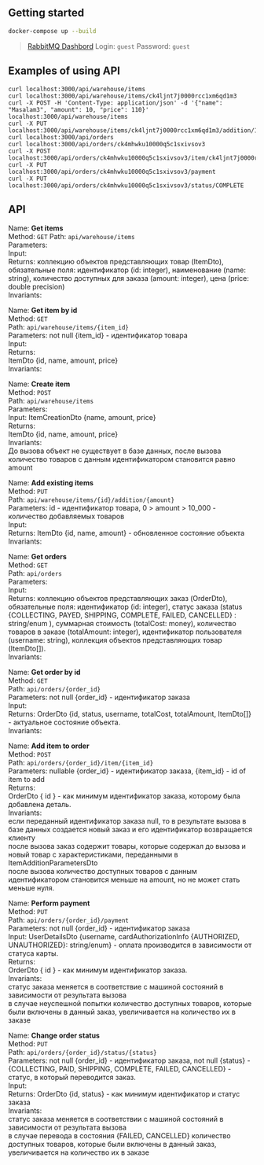 ## Getting started

```bash
docker-compose up --build
```

> [RabbitMQ Dashbord](http://localhost:15672/#/queues)
  Login: `guest`
  Password: `guest`


## Examples of using API

```
curl localhost:3000/api/warehouse/items
curl localhost:3000/api/warehouse/items/ck4ljnt7j0000rcc1xm6qd1m3
curl -X POST -H 'Content-Type: application/json' -d '{"name": "Masalam3", "amount": 10, "price": 110}' localhost:3000/api/warehouse/items
curl -X PUT localhost:3000/api/warehouse/items/ck4ljnt7j0000rcc1xm6qd1m3/addition/100
curl localhost:3000/api/orders
curl localhost:3000/api/orders/ck4mhwku10000q5c1sxivsov3
curl -X POST localhost:3000/api/orders/ck4mhwku10000q5c1sxivsov3/item/ck4ljnt7j0000rcc1xm6qd1m3
curl -X PUT localhost:3000/api/orders/ck4mhwku10000q5c1sxivsov3/payment
curl -X PUT localhost:3000/api/orders/ck4mhwku10000q5c1sxivsov3/status/COMPLETE
```


## API

Name: **Get items**  
Method: `GET`
Path: `api/warehouse/items`  
Parameters:  
Input:  
Returns: коллекцию объектов представляющих товар (ItemDto), обязательные поля: идентификатор (id: integer), наименование (name: string), количество доступных для заказа (amount: integer), цена (price: double precision)  
Invariants:  

Name: **Get item by id**  
Method: `GET`  
Path: `api/warehouse/items/{item_id}`  
Parameters: not null {item_id} - идентификатор товара  
Input:  
Returns:  
ItemDto {id, name, amount, price}  
Invariants:  
  
Name: **Create item**  
Method: `POST`  
Path: `api/warehouse/items`  
Parameters:  
Input: ItemCreationDto {name, amount, price}  
Returns:  
ItemDto {id, name, amount, price}  
Invariants:  
До вызова объект не существует в базе данных, после вызова количество товаров с данным идентификатором становится равно amount  
  
Name: **Add existing items**  
Method: `PUT`  
Path: `api/warehouse/items/{id}/addition/{amount}`  
Parameters: id - идентификатор товара, 0 > amount > 10_000 - количество добавляемых товаров  
Input:  
Returns: ItemDto {id, name, amount} - обновленное состояние объекта  
Invariants:  
  
Name: **Get orders**  
Method: `GET`  
Path: `api/orders`  
Parameters:  
Input:  
Returns: коллекцию объектов представляющих заказ (OrderDto), обязательные поля: идентификатор (id: integer), статус заказа (status {COLLECTING, PAYED, SHIPPING, COMPLETE, FAILED, CANCELLED} : string/enum ), суммарная стоимость (totalCost: money), количество товаров в заказе (totalAmount: integer), идентификатор пользователя (username: string), коллекция объектов представляющих товар (ItemDto[]).  
Invariants:  
  
Name: **Get order by id**  
Method: `GET`  
Path: `api/orders/{order_id}`  
Parameters: not null {order_id} - идентификатор заказа  
Input:  
Returns:  OrderDto {id, status, username, totalCost, totalAmount, ItemDto[]} - актуальное состояние объекта.  
Invariants:  
  
Name: **Add item to order**  
Method: `POST`  
Path: `api/orders/{order_id}/item/{item_id}`  
Parameters: nullable {order_id} - идентификатор заказа, {item_id} - id of item to add  
Returns:  
OrderDto { id } - как минимум идентификатор заказа, которому была добавлена деталь.  
Invariants:  
если переданный идентификатор заказа null, то в результате вызова в базе данных создается новый заказ и его идентификатор возвращается клиенту  
после вызова заказ содержит товары, которые содержал до вызова и новый товар с характеристиками, переданными в ItemAdditionParametersDto  
после вызова количество доступных товаров с данным идентификатором становится меньше на amount, но не может стать меньше нуля.  
  
Name:  **Perform payment**  
Method: `PUT`  
Path: `api/orders/{order_id}/payment`  
Parameters: not null {order_id} - идентификатор заказа  
Input: UserDetailsDto {username, cardAuthorizationInfo {AUTHORIZED, UNAUTHORIZED}: string/enum} - оплата производится в зависимости от статуса карты.  
Returns:  
OrderDto { id } - как минимум идентификатор заказа.  
Invariants:  
статус заказа меняется в соответствие с машиной состояний в зависимости от результата вызова  
в случае неуспешной попытки количество доступных товаров, которые были включены в данный заказ, увеличивается на количество их в заказе  
  
Name: **Change order status**  
Method: `PUT`  
Path: `api/orders/{order_id}/status/{status}`  
Parameters: not null {order_id} - идентификатор заказа, not null {status} - {COLLECTING, PAID, SHIPPING, COMPLETE, FAILED, CANCELLED} - статус, в который переводится заказ.  
Input:  
Returns: OrderDto {id, status} - как минимум идентификатор и статус заказа  
Invariants:  
статус заказа меняется в соответствии с машиной состояний в зависимости от результата вызова  
в случае перевода в состояния {FAILED, CANCELLED} количество доступных товаров, которые были включены в данный заказ, увеличивается на количество их в заказе  

